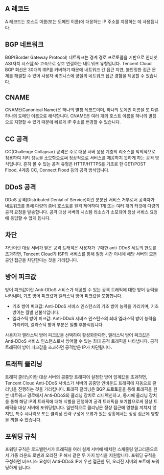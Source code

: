 [//]: # (chinagitpath:XXXXX)

## A 레코드
A 레코드는 호스트 이름(또는 도메인 이름)에 대응하는 IP 주소를 지정하는 데 사용됩니다.

## BGP 네트워크
BGP(Border Gateway Protocol) 네트워크는 경계 경로 프로토콜을 기반으로 인터넷 AS(자치 시스템)와 고속으로 상호 연결하는 네트워크 유형입니다. Tencent Cloud BGP 회선은 30개의 ISP를 커버하기 때문에 네트워크 간 접근 지연, 불안정한 접근 문제를 해결할 수 있어 사용자 비즈니스에 양질의 네트워크 접근 경험을 제공할 수 있습니다.

## CNAME
CNAME(Canonical Name)은 하나의 별칭 레코드이며, 하나의 도메인 이름을 또 다른 하나의 도메인 이름으로 해석합니다. CNAME은 여러 개의 호스트 이름을 하나의 별칭으로 지향할 수 있기 때문에 빠르게 IP 주소를 변경할 수 있습니다.

## CC 공격
CC(Challenge Collapsar) 공격은 주로 대상 서버 응용 계층의 리소스를 악의적으로 점용하여 처리 성능을 소모함으로써 정상적으로 서비스를 제공하지 못하게 하는 공격 방식입니다. 흔히 볼 수 있는 공격 유형은 HTTP/HTTPS를 기초로 한 GET/POST Flood, 4계층 CC, Connect Flood 등의 공격 방식입니다.

## DDoS 공격
DDoS 공격(Distributed Denial of Service)이란 분분산 서비스 거부로서 공격자가 네트워크를 통해 다량의 좀비 호스트를 원격 제어하여 1개 또는 여러 개의 타깃에 다량의 공격 요청을 발송합니다. 공격 대상 서버의 시스템 리소스가 소모되어 정상 서비스 요청에 응답할 수 없게 됩니다.

## 차단
차단이란 대상 서버가 받은 공격 트래픽은 사용자가 구매한 anti-DDoS 세트의 한도를 초과하면, Tencent Cloud가 ISP의 서비스를 통해 일정 시간 이내에 해당 서버의 모든 공인 접근을 차단한다는 것을 가리킵니다.

## 방어 피크값
방어 피크값이란 Anti-DDoS 서비스가 제공할 수 있는 공격 트래픽에 대한 방어 능력을 나타내며, 기초 방어 피크값과 엘라스틱 방어 피크값을 포함합니다.
- 기초 방어 피크값: Anti-DDoS 서비스 인스턴스의 기초 방어 능력을 가리키며, 기초 방어는 월별 선불식입니다.
- 엘라스틱 방어 피크값: Anti-DDoS 서비스 인스턴스의 최대 엘라스틱 방어 능력을 가리키며, 엘라스틱 방어 부분은 일별 후불식입니다.

사용자가 엘라스틱 방어 피크값을 선택하여 활성화한다면, 엘라스틱 방어 피크값은 Anti-DDoS 서비스 인스턴스로서 방어할 수 있는 최대 공격 트래픽을 나타냅니다. 공격 트래픽이 방어 피크값을 초과하면 공격받은 IP가 차단됩니다.

## 트래픽 클리닝
트래픽 클리닝이란 대상 서버의 공중망 트래픽이 설정한 방어 임계값을 초과하면, Tencent Cloud Anti-DDoS 서비스가 서버의 공중망 인바운드 트래픽에 자동으로 클리닝을 진행하는 것을 가리킵니다. 트래픽 클리닝은 BGP 프로토콜을 통해 트래픽을 원본 네트워크 경로에서 Anti-DDoS의 클리닝 장치로 리디렉션하고, 동시에 클리닝 장치를 통해 해당 IP의 트래픽에 대해 식별을 진행하여 공격 트래픽을 포기함으로써 정상 트래픽을 대상 서버에 포워딩합니다. 일반적으로 클리닝은 정상 접근에 영향을 끼치지 않지만, 특수 시나리오 또는 클리닝 전략 구성에 오류가 있는 상황에서는 정상 접근에 영향을 끼칠 수 있습니다.

## 포워딩 규칙
포워딩 규칙은 로드밸런서가 트래픽을 여러 실제 서버에 배치한 스케줄링 알고리즘으로서 가중 라운드 로빈과 오리진 IP 해시 같은 두 가지 방식을 지원합니다. 포워딩 규칙을 구성하면 비즈니스 요청이 Anti-DDoS IP에 우선 접근한 뒤, 오리진 서버의 포트에 포워딩하게 됩니다.

